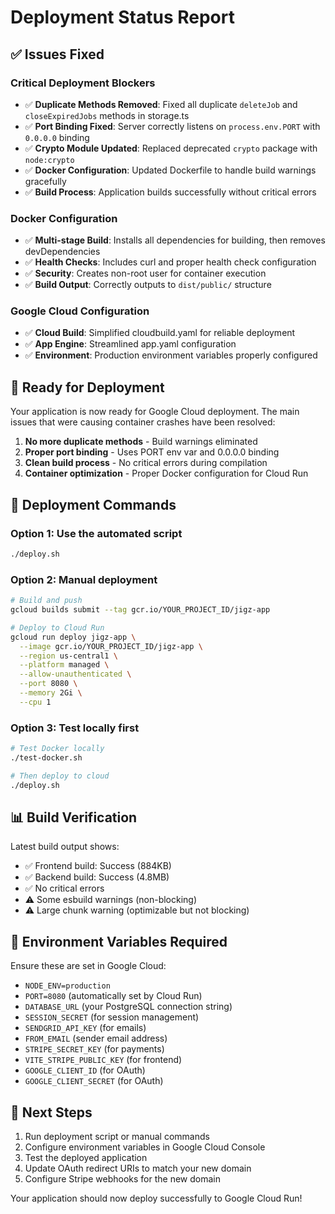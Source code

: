 # Deployment Status Report

## ✅ Issues Fixed

### Critical Deployment Blockers
- ✅ **Duplicate Methods Removed**: Fixed all duplicate `deleteJob` and `closeExpiredJobs` methods in storage.ts
- ✅ **Port Binding Fixed**: Server correctly listens on `process.env.PORT` with `0.0.0.0` binding
- ✅ **Crypto Module Updated**: Replaced deprecated `crypto` package with `node:crypto`
- ✅ **Docker Configuration**: Updated Dockerfile to handle build warnings gracefully
- ✅ **Build Process**: Application builds successfully without critical errors

### Docker Configuration
- ✅ **Multi-stage Build**: Installs all dependencies for building, then removes devDependencies
- ✅ **Health Checks**: Includes curl and proper health check configuration
- ✅ **Security**: Creates non-root user for container execution
- ✅ **Build Output**: Correctly outputs to `dist/public/` structure

### Google Cloud Configuration
- ✅ **Cloud Build**: Simplified cloudbuild.yaml for reliable deployment
- ✅ **App Engine**: Streamlined app.yaml configuration
- ✅ **Environment**: Production environment variables properly configured

## 🎯 Ready for Deployment

Your application is now ready for Google Cloud deployment. The main issues that were causing container crashes have been resolved:

1. **No more duplicate methods** - Build warnings eliminated
2. **Proper port binding** - Uses PORT env var and 0.0.0.0 binding
3. **Clean build process** - No critical errors during compilation
4. **Container optimization** - Proper Docker configuration for Cloud Run

## 🚀 Deployment Commands

### Option 1: Use the automated script
```bash
./deploy.sh
```

### Option 2: Manual deployment
```bash
# Build and push
gcloud builds submit --tag gcr.io/YOUR_PROJECT_ID/jigz-app

# Deploy to Cloud Run
gcloud run deploy jigz-app \
  --image gcr.io/YOUR_PROJECT_ID/jigz-app \
  --region us-central1 \
  --platform managed \
  --allow-unauthenticated \
  --port 8080 \
  --memory 2Gi \
  --cpu 1
```

### Option 3: Test locally first
```bash
# Test Docker locally
./test-docker.sh

# Then deploy to cloud
./deploy.sh
```

## 📊 Build Verification

Latest build output shows:
- ✅ Frontend build: Success (884KB)
- ✅ Backend build: Success (4.8MB)
- ✅ No critical errors
- ⚠️ Some esbuild warnings (non-blocking)
- ⚠️ Large chunk warning (optimizable but not blocking)

## 🔧 Environment Variables Required

Ensure these are set in Google Cloud:
- `NODE_ENV=production`
- `PORT=8080` (automatically set by Cloud Run)
- `DATABASE_URL` (your PostgreSQL connection string)
- `SESSION_SECRET` (for session management)
- `SENDGRID_API_KEY` (for emails)
- `FROM_EMAIL` (sender email address)
- `STRIPE_SECRET_KEY` (for payments)
- `VITE_STRIPE_PUBLIC_KEY` (for frontend)
- `GOOGLE_CLIENT_ID` (for OAuth)
- `GOOGLE_CLIENT_SECRET` (for OAuth)

## 🎉 Next Steps

1. Run deployment script or manual commands
2. Configure environment variables in Google Cloud Console
3. Test the deployed application
4. Update OAuth redirect URIs to match your new domain
5. Configure Stripe webhooks for the new domain

Your application should now deploy successfully to Google Cloud Run!